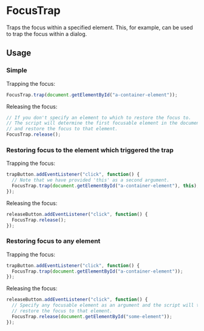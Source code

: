 # FocusTrap
Traps the focus within a specified element. This, for example, can be used to trap the focus within a dialog.

## Usage

### Simple
Trapping the focus:
```javascript
FocusTrap.trap(document.getElementById("a-container-element"));
```
Releasing the focus:
```javascript
// If you don't specify an element to which to restore the focus to. 
// The script will determine the first focusable element in the document 
// and restore the focus to that element.
FocusTrap.release();
```

### Restoring focus to the element which triggered the trap
Trapping the focus:
```javascript
trapButton.addEventListener("click", function() {
  // Note that we have provided 'this' as a second argument.
  FocusTrap.trap(document.getElementById("a-container-element"), this);
});
```
Releasing the focus:
```javascript
releaseButton.addEventListener("click", function() {
  FocusTrap.release();
});
```

### Restoring focus to any element
Trapping the focus:
```javascript
trapButton.addEventListener("click", function() {
  FocusTrap.trap(document.getElementById("a-container-element"));
});
```
Releasing the focus:
```javascript
releaseButton.addEventListener("click", function() {
  // Specify any focusable element as an argument and the script will try to
  // restore the focus to that element.
  FocusTrap.release(document.getElementById("some-element"));
});
```
